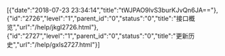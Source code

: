 [{"date":"2018-07-23 23:34:14","title":"tWJPAO9lvS3burKJvQn6JA=="},{"id":"2726","level":"1","parent_id":"0","status":"0","title":"接口概览","url":"/help/jkgl2726.html"},{"id":"2727","level":"1","parent_id":"0","status":"0","title":"更新历史","url":"/help/gxls2727.html"}]